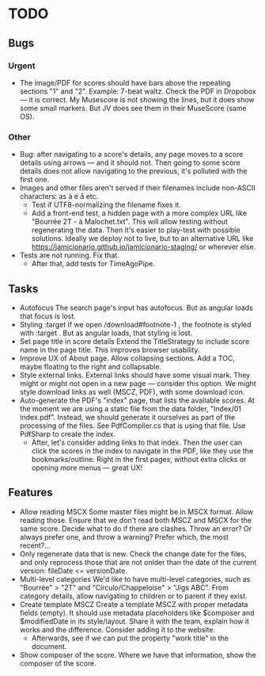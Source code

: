 
# TODO

## Bugs

### Urgent

- The image/PDF for scores should have bars above the repeating sections "1" and "2". Example: 7-beat waltz.
    Check the PDF in Dropobox — it is correct.
    My Musescore is not showing the lines, but it does show some small markers. But JV does see them in their MuseScore (same OS).

### Other

- Bug: after navigating to a score's details, any page moves to a score details using arrows — and it should not.
    Then going to some score details does not allow navigating to the previous, it's polluted with the first one.
- Images and other files aren't served if their filenames include non-ASCII characters: as à é å etc.
  - Test if UTF8-normalizing the filename fixes it.
  - Add a front-end test, a hidden page with a more complex URL like "Bourrée 2T - à Malochet.txt".
        This will allow testing without regenerating the data.
        Then it's easier to play-test with possible solutions.
        Ideally we deploy not to live, but to an alternative URL like <https://jamicionario.github.io/jamicionario-staging/> or wherever else.
- Tests are not running. Fix that.
  - After that, add tests for TimeAgoPipe.

## Tasks

- Autofocus
    The search page's input has autofocus.
    But as angular loads that focus is lost.
- Styling :target
    If we open /download#footnote-1 , the footnote is styled with :target .
    But as angular loads, that styling is lost.
- Set page title in score details
    Extend the TitleStrategy to include score name in the page title.
    This improves browser usability.
- Improve UX of About page.
    Allow collapsing sections.
    Add a TOC, maybe floating to the right and collapsable.
- Style external links.
    External links should have some visual mark.
    They might or might not open in a new page — consider this option.
    We might style download links as well (MSCZ, PDF), with some download icon.
- Auto-generate the PDF's "index" page, that lists the available scores.
    At the moment we are using a static file from the data folder, "Index/01 index.pdf".
    Instead, we should generate it ourselves as part of the processing of the files.
    See PdfCompiler.cs that is using that file. Use PdfSharp to create the index.
  - After, let's consider adding links to that index.
        Then the user can click the scores in the index to navigate in the PDF, like they use the bookmarks/outline.
        Right in the first pages, without extra clicks or opening more menus — great UX!

## Features

- Allow reading MSCX
    Some master files might be in MSCX format.
    Allow reading those.
    Ensure that we don't read both MSCZ and MSCX for the same score.
        Decide what to do if there are clashes. Throw an error? Or always prefer one, and throw a warning? Prefer which, the most recent?...
- Only regenerate data that is new.
    Check the change date for the files, and only reprocess those that are not onlder than the date of the current version: fileDate <= versionDate.
- Multi-level categories
    We'd like to have multi-level categories, such as "Bourrée" > "2T" and "Círculo/Chappeloise" > "Jigs ABC".
    From category details, allow navigating to children or to parent if they exist.
- Create template MSCZ
    Create a template MSCZ with proper metadata fields (empty).
    It should use metadata placeholders like $composer and $modifiedDate in its style/layout.
    Share it with the team, explain how it works and the difference.
    Consider adding it to the website.
  - Afterwards, see if we can put the property "work title" in the document.
- Show composer of the score.
    Where we have that information, show the composer of the score.
